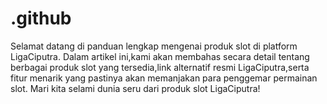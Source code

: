 # .github
Selamat datang di panduan lengkap mengenai produk slot di platform LigaCiputra. Dalam artikel ini,kami akan membahas secara detail tentang berbagai produk slot yang tersedia,link alternatif resmi LigaCiputra,serta fitur menarik yang pastinya akan memanjakan para penggemar permainan slot. Mari kita selami dunia seru dari produk slot LigaCiputra!
